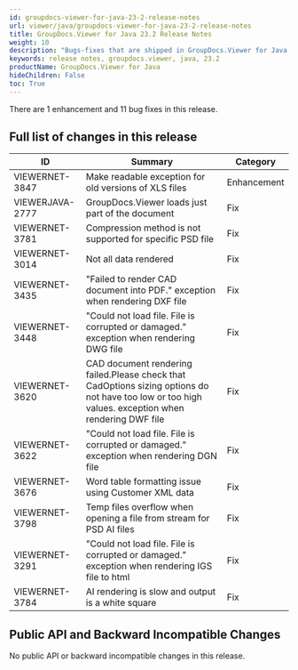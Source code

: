 ```yaml
---
id: groupdocs-viewer-for-java-23-2-release-notes
url: viewer/java/groupdocs-viewer-for-java-23-2-release-notes
title: GroupDocs.Viewer for Java 23.2 Release Notes
weight: 10
description: "Bugs-fixes that are shipped in GroupDocs.Viewer for Java 23.2"
keywords: release notes, groupdocs.viewer, java, 23.2
productName: GroupDocs.Viewer for Java
hideChildren: False
toc: True
---
```


There are 1 enhancement and 11 bug fixes in this release.

## Full list of changes in this release

| ID           | Summary                                                                                      | Category  |
| ------------ | -------------------------------------------------------------------------------------------- | --------- |
|VIEWERNET-3847|Make readable exception for old versions of XLS files                                         |Enhancement|
|VIEWERJAVA-2777|GroupDocs.Viewer loads just part of the document                                             |Fix        |
|VIEWERNET-3781|Compression method is not supported for specific PSD file                                     |Fix        |
|VIEWERNET-3014|Not all data rendered                                                                         |Fix        |
|VIEWERNET-3435|"Failed to render CAD document into PDF." exception when rendering DXF file                   |Fix        |
|VIEWERNET-3448|"Could not load file. File is corrupted or damaged." exception when rendering DWG file        |Fix        |
|VIEWERNET-3620|CAD document rendering failed.Please check that CadOptions sizing options do not have too low or too high values. exception when rendering DWF file|Fix|
|VIEWERNET-3622|"Could not load file. File is corrupted or damaged." exception when rendering DGN file        |Fix        |
|VIEWERNET-3676|Word table formatting issue using Customer XML data                                           |Fix        |
|VIEWERNET-3798|Temp files overflow when opening a file from stream for PSD AI files                          |Fix        |
|VIEWERNET-3291|"Could not load file. File is corrupted or damaged." exception when rendering IGS file to html|Fix        |
|VIEWERNET-3784|AI rendering is slow and output is a white square                                             |Fix        |

## Public API and Backward Incompatible Changes

No public API or backward incompatible changes in this release.